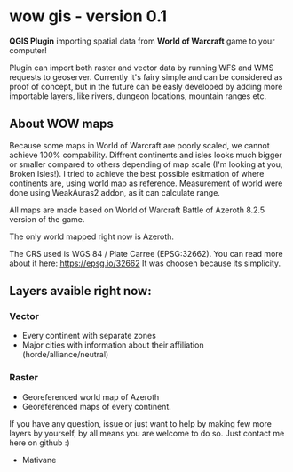 # wow gis - version 0.1
**QGIS Plugin** importing spatial data from **World of Warcraft** game to your computer!

Plugin can import both raster and vector data by running WFS and WMS requests to geoserver. 
Currently it's fairy simple and can be considered as proof of concept, but in the future can be easly developed by adding more importable layers, like rivers, dungeon locations, mountain ranges etc. 

## About WOW maps
Because some maps in World of Warcraft are poorly scaled, we cannot achieve 100% compability. Diffrent continents and isles looks much bigger or smaller compared to others depending of map scale (I'm looking at you, Broken Isles!). I tried to achieve the best possible esitmation of where continents are, using world map as reference. 
Measurement of world were done using WeakAuras2 addon, as it can calculate range. 

All maps are made based on World of Warcraft Battle of Azeroth 8.2.5 version of the game. 

The only world mapped right now is Azeroth.

The CRS used is WGS 84 / Plate Carree (EPSG:32662). You can read more about it here: https://epsg.io/32662
It was choosen because its simplicity.

## Layers avaible right now:
### Vector
- Every continent with separate zones 
- Major cities with information about their affiliation (horde/alliance/neutral)
### Raster
- Georeferenced world map of Azeroth
- Georeferenced maps of every continent.

If you have any question, issue or just want to help by making few more layers by yourself, by all means you are welcome to do so. Just contact me here on github :) 
- Mativane
